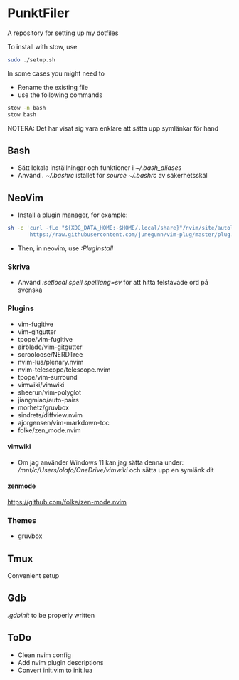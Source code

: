 # PunktFiler
A repository for setting up my dotfiles

To install with stow, use 
```bash
sudo ./setup.sh
```

In some cases you might need to
* Rename the existing file
* use the following commands
```bash 
stow -n bash
stow bash
```
NOTERA: Det har visat sig vara enklare att sätta upp symlänkar för hand

## Bash
* Sätt lokala inställningar och funktioner i *~/.bash_aliases*
* Använd *. ~/.bashrc* istället för *source ~/.bashrc* av säkerhetsskäl

## NeoVim
* Install a plugin manager, for example:
```bash
sh -c 'curl -fLo "${XDG_DATA_HOME:-$HOME/.local/share}"/nvim/site/autoload/plug.vim --create-dirs \
       https://raw.githubusercontent.com/junegunn/vim-plug/master/plug.vim'
```

* Then, in neovim, use *:PlugInstall*

### Skriva
* Använd *:setlocal spell spelllang=sv* för att hitta felstavade ord på svenska

### Plugins
* vim-fugitive
* vim-gitgutter
* tpope/vim-fugitive
* airblade/vim-gitgutter
* scrooloose/NERDTree
* nvim-lua/plenary.nvim
* nvim-telescope/telescope.nvim
* tpope/vim-surround
* vimwiki/vimwiki
* sheerun/vim-polyglot
* jiangmiao/auto-pairs
* morhetz/gruvbox
* sindrets/diffview.nvim
* ajorgensen/vim-markdown-toc
* folke/zen_mode.nvim

#### vimwiki
* Om jag använder Windows 11 kan jag sätta denna under: */mnt/c/Users/olafo/OneDrive/vimwiki* och sätta upp en symlänk dit

#### zenmode
https://github.com/folke/zen-mode.nvim

### Themes
* gruvbox

## Tmux
Convenient setup

## Gdb
*.gdbinit* to be properly written

## ToDo
* Clean nvim config
* Add nvim plugin descriptions
* Convert init.vim to init.lua

